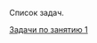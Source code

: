 Список задач.

[Задачи по занятию 1](https://github.com/andreymaznyak/am-C-C-practical-course/blob/master/2016_%D0%BE%D1%81%D0%B5%D0%BD%D1%8C/%D0%97%D0%B0%D0%B4%D0%B0%D1%87%D0%B8/%D0%97%D0%B0%D0%BD%D1%8F%D1%82%D0%B8%D0%B5_1.md)